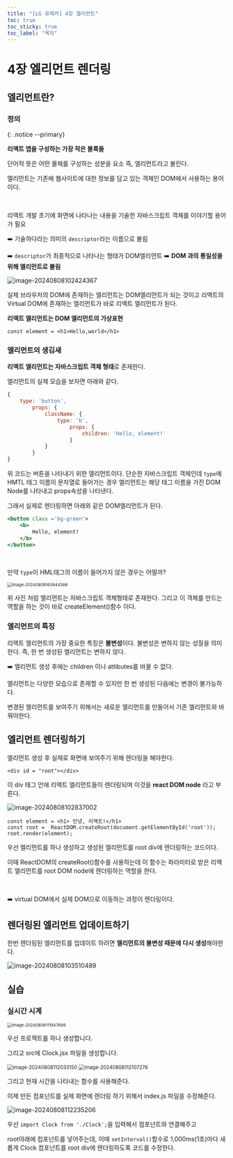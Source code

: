 ```yaml
---
title: "[LG 유레카] 4장 엘리먼트"
toc: true
toc_sticky: true
toc_label: "목차"
---
```


# 4장 엘리먼트 렌더링

## 엘리먼트란?

### 정의

{: .notice --primary}

**리액트 앱을 구성하는 가장 작은 블록들**

단어적 뜻은 어떤 물체를 구성하는 성분을 요소 즉, 엘리먼트라고 불린다.

엘리먼트는 기존에 웹사이트에 대한 정보를 담고 있는 객체인 DOM에서 사용하는 용어이다.

<br>

리액트 개발 초기에 <span class="hlm">화면에 나타나는 내용을 기술한 자바스크립트 객체</span>를 이야기할 용어가 필요

➡️ 기술하다라는 의미의 `descriptor`라는 이름으로 불림

➡️ `descriptor`가 최종적으로 나타나는 형태가 DOM엘리먼트 ➡️ **DOM 과의 통일성을 위해 엘리먼트로 불림**

![image-20240808102424367](/../../images/2024-08-08-리액트2/image-20240808102424367.png)

실제 브라우저의 DOM에 존재하는 엘리먼트는 DOM엘리먼트가 되는 것이고 리액트의 Virtual DOM에 존재하는 엘리먼트가 바로 리액트 엘리먼트가 된다.

<span class="hlm">**리액트 엘리먼트는 DOM 엘리먼트의 가상표현**</span>



``` react
const element = <h1>Hello,world</h1>
```



### 엘리먼트의 생김새

**리액트 엘리먼트는 자바스크립트 객체 형태**로 존재한다. 

엘리먼트의 실제 모습을 보자면 아래와 같다.

``` jsx
{
    type: 'button',
        props: {
            className: {
                type: 'b',
                    props: {
                        children: 'Hello, element!'
                    }
            }
        }
}
```

위 코드는 버튼을 나타내기 위한 엘리먼트이다. 단순한 자바스크립트 객체인데 `type`에 HMTL 태그 이름이 문자열로 들어가는 경우 엘리먼트는 해당 태그 이름을 가진 DOM Node를 나타내고 props속성을 나타낸다. 

그래서 실제로 렌더링하면 아래와  같은 DOM엘리먼트가 된다.

```jsx
<button class ='bg-green'>
	<b>
    	Hello, element!
    </b>
</button>
```

 <br>

만약 	`type`이 HML태그의 이름이 들어가지 않은 경우는 어떨까?

<img src="/../../images/2024-08-08-엘리먼트/image-20240808163944366.png" alt="image-20240808163944366" style="zoom:67%;" />

 위 사진 처럼 엘리먼트는 자바스크립트 객체형태로 존재한다. 그리고 이 객체를 만드는 역할을 하는 것이 바로 createElement()함수 이다.



### 엘리먼트의 특징

리액트 엘리먼트의 가장 중요한 특징은 <span class="hlm">**불변성**</span>이다. 불변성은 변하지 않는 성질을 의미한다. 즉, 한 번 생성된 엘리먼트는 변하지 않다.

➡️ 엘리먼트 생성 후에는 children 이나 attibutes를 바꿀 수 없다.





엘리먼트는 다양한 모습으로 존재할 수 있지만 한 번 생성된 다음에는 변경이 불가능하다.

변경된 엘리먼트를 보여주기 위해서는 새로운 엘리먼트를 만들어서 기존 엘리먼트와 바꿔야한다.



## 엘리먼트 렌더링하기

엘리먼트 생성 후 실제로 화면에 보여주기 위해 렌더링을 해야한다.

`<div id = "root"></div>`

이 div 태그 안에 리액트 엘리먼트들이 렌더링되며 이것을 **react DOM node** 라고 부른다.

![image-20240808102837002](../../../images/2024-08-08-리액트2/image-20240808102837002.png)



``` react
const element = <h1> 안녕, 리액트!</h1>
const root =  ReactDOM.createRoot(document.getElementById('root'));
root.render(element);
```

우선 엘리먼트를 하나 생성하고 생성된 엘리먼트를 root div에 렌더링하는 코드이다.

이때 ReactDOM의 createRoot()함수를 사용하는데 이 함수는 파라미터로 받은 리액트 엘리먼트를 root DOM node에 렌더링하는 역할을 한다.

<br>

➡️ virtual DOM에서 실제 DOM으로 이동하는 과정이 렌더링이다.

## 렌더링된 엘리먼트 업데이트하기

한번 렌더링된 엘리먼트를 업데이트 하려면 **엘리먼트의 불변성 때문에 다시 생성**해야한다.



![image-20240808103510489](../../../images/2024-08-08-리액트2/image-20240808103510489.png)



## 실습

### 실시간 시계 

<img src="../../../images/2024-08-08-리액트2/image-20240808111947669.png" alt="image-20240808111947669" style="zoom:67%;" />

우선 프로젝트를 하나 생성합니다.

그리고 src에 Clock.jsx 파일을 생성합니다.

<img src="../../../images/2024-08-08-리액트2/image-20240808112033150.png" alt="image-20240808112033150" style="zoom:80%;" />



<img src="../../../images/2024-08-08-리액트2/image-20240808112107276.png" alt="image-20240808112107276" style="zoom:80%;" />

그리고 현재 시간을 나타내는 함수를 사용해준다.

이제 만든 컴포넌트를 실제 화면에 렌더링 하기 위해서 index.js 파일을 수정해준다.

![image-20240808112235206](../../../images/2024-08-08-리액트2/image-20240808112235206.png)

우선 `import Clock from './Clock';`을 입력해서 컴포넌트와 연결해주고

root아래에 컴포넌트를 넣어주는데, 이때 `setInterval()`함수로 1,000ms(1초)마다 새롭게 Clock 컴포넌트를 root div에  렌더링하도록 코드를 수정한다.
